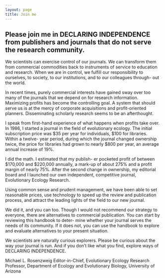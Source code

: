```yaml
---
layout: page
title: Join me
---
```


## Please join me in DECLARING INDEPENDENCE from publishers and journals that do not serve the research community.

We scientists can exercise control of our journals. We can transform them from commercial commodities back to instruments of service to education and research. When we are in control, we fulfill our responsibility to ourselves, to society, to our institutions, and to our colleagues through-
out the world.

In recent times, purely commercial interests have gained sway over too many of the journals that we depend on for research information. Maximizing profits has become the controlling goal. A system that should serve us is at the mercy of corporate acquisitions and profit-oriented planners. Disseminating scholarly research seems to be an afterthought.

I speak from first-hand experience of what happens when profits take over. In 1986, I started a journal in the field of evolutionary ecology. The initial subscription price was $35 per year for individuals, $100 for libraries. Within a twelve- year period, during which the journal changed ownership twice, the price for libraries had grown to nearly $800 per year, an average annual increase of 19%.

I did the math. I estimated that my publish- er pocketed profit of between $170,000 and $220,000 annually, a mark-up of about 275% and a profit margin of nearly 75%. After the second change in ownership, my editorial board and I launched our own independent, competitive journal,  Evolutionary Ecology Research.

Using common sense and prudent management, we have been able to set reasonable prices, use technology to speed up the review and publication process, and attract the leading lights of the field to our new journal.

We did it, and you can too. Though I would not recommend our strategy to everyone, there are alternatives to commercial publication. You can start by reviewing this handbook to deter- mine whether your journal serves the needs of its community. If it does not, you can use the handbook to explore and evaluate alternatives to your present situation.

We scientists are naturally curious explorers. Please be curious about the way your journal is run. And if you don’t like what you find, explore ways of DECLARING INDEPENDENCE.

Michael L. Rosenzweig
Editor-in-Chief,
Evolutionary Ecology Research
Professor, Department of Ecology and
Evolutionary Biology, University of Arizona
